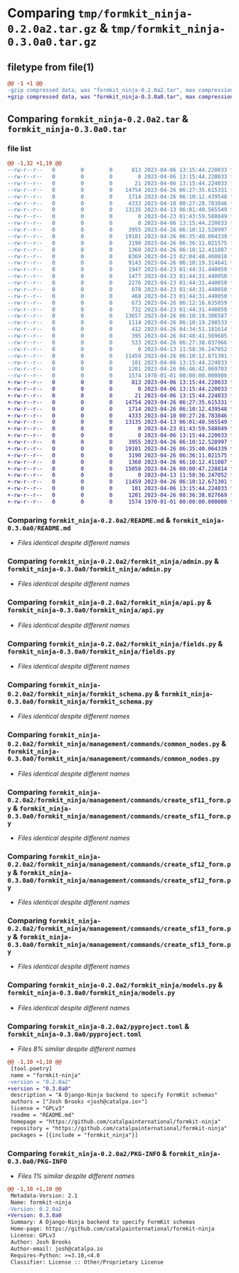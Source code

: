 # Comparing `tmp/formkit_ninja-0.2.0a2.tar.gz` & `tmp/formkit_ninja-0.3.0a0.tar.gz`

## filetype from file(1)

```diff
@@ -1 +1 @@
-gzip compressed data, was "formkit_ninja-0.2.0a2.tar", max compression
+gzip compressed data, was "formkit_ninja-0.3.0a0.tar", max compression
```

## Comparing `formkit_ninja-0.2.0a2.tar` & `formkit_ninja-0.3.0a0.tar`

### file list

```diff
@@ -1,32 +1,19 @@
--rw-r--r--   0        0        0      813 2023-04-06 13:15:44.220033 formkit_ninja-0.2.0a2/README.md
--rw-r--r--   0        0        0        0 2023-04-06 13:15:44.220033 formkit_ninja-0.2.0a2/formkit_ninja/__init__.py
--rw-r--r--   0        0        0       21 2023-04-06 13:15:44.224033 formkit_ninja-0.2.0a2/formkit_ninja/__main__.py
--rw-r--r--   0        0        0    14754 2023-04-26 06:27:35.615331 formkit_ninja-0.2.0a2/formkit_ninja/admin.py
--rw-r--r--   0        0        0     1714 2023-04-26 06:10:12.439548 formkit_ninja-0.2.0a2/formkit_ninja/api.py
--rw-r--r--   0        0        0     4333 2023-04-10 00:27:28.783846 formkit_ninja-0.2.0a2/formkit_ninja/fields.py
--rw-r--r--   0        0        0    13135 2023-04-13 06:01:40.565549 formkit_ninja-0.2.0a2/formkit_ninja/formkit_schema.py
--rw-r--r--   0        0        0        0 2023-04-23 01:43:59.588049 formkit_ninja-0.2.0a2/formkit_ninja/management/__init__.py
--rw-r--r--   0        0        0        0 2023-04-06 13:15:44.220033 formkit_ninja-0.2.0a2/formkit_ninja/management/commands/__init__.py
--rw-r--r--   0        0        0     3955 2023-04-26 06:10:12.528997 formkit_ninja-0.2.0a2/formkit_ninja/management/commands/common_nodes.py
--rw-r--r--   0        0        0    19101 2023-04-26 06:35:40.064339 formkit_ninja-0.2.0a2/formkit_ninja/management/commands/create_sf11_form.py
--rw-r--r--   0        0        0     3190 2023-04-26 06:36:11.021575 formkit_ninja-0.2.0a2/formkit_ninja/management/commands/create_sf12_form.py
--rw-r--r--   0        0        0     1360 2023-04-26 06:10:12.411087 formkit_ninja-0.2.0a2/formkit_ninja/management/commands/create_sf13_form.py
--rw-r--r--   0        0        0     8369 2023-04-23 02:04:48.460018 formkit_ninja-0.2.0a2/formkit_ninja/migrations/0001_initial.py
--rw-r--r--   0        0        0     9143 2023-04-26 06:10:19.314641 formkit_ninja-0.2.0a2/formkit_ninja/migrations/0001_initial_squashed_0008_rename_new_values_formkitschemanode_node_and_more.py
--rw-r--r--   0        0        0     1947 2023-04-23 01:44:31.440050 formkit_ninja-0.2.0a2/formkit_ninja/migrations/0002_remove_formkitschemanode_children_and_more.py
--rw-r--r--   0        0        0     1477 2023-04-23 01:44:31.440050 formkit_ninja-0.2.0a2/formkit_ninja/migrations/0003_alter_formcomponents_options_formkitschemanode_group_and_more.py
--rw-r--r--   0        0        0     2276 2023-04-23 01:44:31.440050 formkit_ninja-0.2.0a2/formkit_ninja/migrations/0004_alter_formkitschemanode_group_nodechildren_and_more.py
--rw-r--r--   0        0        0      878 2023-04-23 01:44:31.440050 formkit_ninja-0.2.0a2/formkit_ninja/migrations/0005_delete_schemacondition_and_more.py
--rw-r--r--   0        0        0      468 2023-04-23 01:44:31.440050 formkit_ninja-0.2.0a2/formkit_ninja/migrations/0006_formkitschemanode_placeholder.py
--rw-r--r--   0        0        0      673 2023-04-26 06:12:16.635059 formkit_ninja-0.2.0a2/formkit_ninja/migrations/0007_alter_formcomponents_options_and_more.py
--rw-r--r--   0        0        0      732 2023-04-23 01:44:31.440050 formkit_ninja-0.2.0a2/formkit_ninja/migrations/0008_rename_new_values_formkitschemanode_node_and_more.py
--rw-r--r--   0        0        0    13657 2023-04-26 06:10:19.306587 formkit_ninja-0.2.0a2/formkit_ninja/migrations/0009_alter_formcomponents_options_and_more.py
--rw-r--r--   0        0        0     1114 2023-04-26 06:10:19.298533 formkit_ninja-0.2.0a2/formkit_ninja/migrations/0010_alter_formcomponents_id_alter_option_id_and_more.py
--rw-r--r--   0        0        0      412 2023-04-26 04:34:51.181614 formkit_ninja-0.2.0a2/formkit_ninja/migrations/0011_rename_admin_key_formkitschemanode_label.py
--rw-r--r--   0        0        0      395 2023-04-26 04:40:41.569685 formkit_ninja-0.2.0a2/formkit_ninja/migrations/0012_rename_key_formcomponents_label.py
--rw-r--r--   0        0        0      533 2023-04-26 06:27:38.037966 formkit_ninja-0.2.0a2/formkit_ninja/migrations/0013_alter_formcomponents_label.py
--rw-r--r--   0        0        0        0 2023-04-13 11:58:36.247052 formkit_ninja-0.2.0a2/formkit_ninja/migrations/__init__.py
--rw-r--r--   0        0        0    11459 2023-04-26 06:10:12.671301 formkit_ninja-0.2.0a2/formkit_ninja/models.py
--rw-r--r--   0        0        0      101 2023-04-06 13:15:44.224033 formkit_ninja-0.2.0a2/formkit_ninja/urls.py
--rw-r--r--   0        0        0     1201 2023-04-26 06:46:42.069703 formkit_ninja-0.2.0a2/pyproject.toml
--rw-r--r--   0        0        0     1574 1970-01-01 00:00:00.000000 formkit_ninja-0.2.0a2/PKG-INFO
+-rw-r--r--   0        0        0      813 2023-04-06 13:15:44.220033 formkit_ninja-0.3.0a0/README.md
+-rw-r--r--   0        0        0        0 2023-04-06 13:15:44.220033 formkit_ninja-0.3.0a0/formkit_ninja/__init__.py
+-rw-r--r--   0        0        0       21 2023-04-06 13:15:44.224033 formkit_ninja-0.3.0a0/formkit_ninja/__main__.py
+-rw-r--r--   0        0        0    14754 2023-04-26 06:27:35.615331 formkit_ninja-0.3.0a0/formkit_ninja/admin.py
+-rw-r--r--   0        0        0     1714 2023-04-26 06:10:12.439548 formkit_ninja-0.3.0a0/formkit_ninja/api.py
+-rw-r--r--   0        0        0     4333 2023-04-10 00:27:28.783846 formkit_ninja-0.3.0a0/formkit_ninja/fields.py
+-rw-r--r--   0        0        0    13135 2023-04-13 06:01:40.565549 formkit_ninja-0.3.0a0/formkit_ninja/formkit_schema.py
+-rw-r--r--   0        0        0        0 2023-04-23 01:43:59.588049 formkit_ninja-0.3.0a0/formkit_ninja/management/__init__.py
+-rw-r--r--   0        0        0        0 2023-04-06 13:15:44.220033 formkit_ninja-0.3.0a0/formkit_ninja/management/commands/__init__.py
+-rw-r--r--   0        0        0     3955 2023-04-26 06:10:12.528997 formkit_ninja-0.3.0a0/formkit_ninja/management/commands/common_nodes.py
+-rw-r--r--   0        0        0    19101 2023-04-26 06:35:40.064339 formkit_ninja-0.3.0a0/formkit_ninja/management/commands/create_sf11_form.py
+-rw-r--r--   0        0        0     3190 2023-04-26 06:36:11.021575 formkit_ninja-0.3.0a0/formkit_ninja/management/commands/create_sf12_form.py
+-rw-r--r--   0        0        0     1360 2023-04-26 06:10:12.411087 formkit_ninja-0.3.0a0/formkit_ninja/management/commands/create_sf13_form.py
+-rw-r--r--   0        0        0    15058 2023-04-26 08:00:47.228814 formkit_ninja-0.3.0a0/formkit_ninja/migrations/0001_initial.py
+-rw-r--r--   0        0        0        0 2023-04-13 11:58:36.247052 formkit_ninja-0.3.0a0/formkit_ninja/migrations/__init__.py
+-rw-r--r--   0        0        0    11459 2023-04-26 06:10:12.671301 formkit_ninja-0.3.0a0/formkit_ninja/models.py
+-rw-r--r--   0        0        0      101 2023-04-06 13:15:44.224033 formkit_ninja-0.3.0a0/formkit_ninja/urls.py
+-rw-r--r--   0        0        0     1201 2023-04-26 08:36:38.027669 formkit_ninja-0.3.0a0/pyproject.toml
+-rw-r--r--   0        0        0     1574 1970-01-01 00:00:00.000000 formkit_ninja-0.3.0a0/PKG-INFO
```

### Comparing `formkit_ninja-0.2.0a2/README.md` & `formkit_ninja-0.3.0a0/README.md`

 * *Files identical despite different names*

### Comparing `formkit_ninja-0.2.0a2/formkit_ninja/admin.py` & `formkit_ninja-0.3.0a0/formkit_ninja/admin.py`

 * *Files identical despite different names*

### Comparing `formkit_ninja-0.2.0a2/formkit_ninja/api.py` & `formkit_ninja-0.3.0a0/formkit_ninja/api.py`

 * *Files identical despite different names*

### Comparing `formkit_ninja-0.2.0a2/formkit_ninja/fields.py` & `formkit_ninja-0.3.0a0/formkit_ninja/fields.py`

 * *Files identical despite different names*

### Comparing `formkit_ninja-0.2.0a2/formkit_ninja/formkit_schema.py` & `formkit_ninja-0.3.0a0/formkit_ninja/formkit_schema.py`

 * *Files identical despite different names*

### Comparing `formkit_ninja-0.2.0a2/formkit_ninja/management/commands/common_nodes.py` & `formkit_ninja-0.3.0a0/formkit_ninja/management/commands/common_nodes.py`

 * *Files identical despite different names*

### Comparing `formkit_ninja-0.2.0a2/formkit_ninja/management/commands/create_sf11_form.py` & `formkit_ninja-0.3.0a0/formkit_ninja/management/commands/create_sf11_form.py`

 * *Files identical despite different names*

### Comparing `formkit_ninja-0.2.0a2/formkit_ninja/management/commands/create_sf12_form.py` & `formkit_ninja-0.3.0a0/formkit_ninja/management/commands/create_sf12_form.py`

 * *Files identical despite different names*

### Comparing `formkit_ninja-0.2.0a2/formkit_ninja/management/commands/create_sf13_form.py` & `formkit_ninja-0.3.0a0/formkit_ninja/management/commands/create_sf13_form.py`

 * *Files identical despite different names*

### Comparing `formkit_ninja-0.2.0a2/formkit_ninja/models.py` & `formkit_ninja-0.3.0a0/formkit_ninja/models.py`

 * *Files identical despite different names*

### Comparing `formkit_ninja-0.2.0a2/pyproject.toml` & `formkit_ninja-0.3.0a0/pyproject.toml`

 * *Files 8% similar despite different names*

```diff
@@ -1,10 +1,10 @@
 [tool.poetry]
 name = "formkit-ninja"
-version = "0.2.0a2"
+version = "0.3.0a0"
 description = "A Django-Ninja backend to specify FormKit schemas"
 authors = ["Josh Brooks <josh@catalpa.io>"]
 license = "GPLv3"
 readme = "README.md"
 homepage = "https://github.com/catalpainternational/formkit-ninja"
 repository = "https://github.com/catalpainternational/formkit-ninja"
 packages = [{include = "formkit_ninja"}]
```

### Comparing `formkit_ninja-0.2.0a2/PKG-INFO` & `formkit_ninja-0.3.0a0/PKG-INFO`

 * *Files 1% similar despite different names*

```diff
@@ -1,10 +1,10 @@
 Metadata-Version: 2.1
 Name: formkit-ninja
-Version: 0.2.0a2
+Version: 0.3.0a0
 Summary: A Django-Ninja backend to specify FormKit schemas
 Home-page: https://github.com/catalpainternational/formkit-ninja
 License: GPLv3
 Author: Josh Brooks
 Author-email: josh@catalpa.io
 Requires-Python: >=3.10,<4.0
 Classifier: License :: Other/Proprietary License
```

